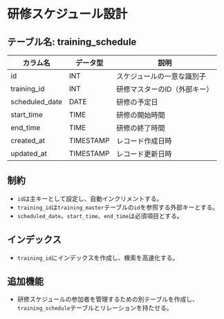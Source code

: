 # 研修スケジュール設計

## テーブル名: training_schedule

| カラム名         | データ型     | 説明                     |
|------------------|--------------|--------------------------|
| id               | INT          | スケジュールの一意な識別子 |
| training_id      | INT          | 研修マスターのID（外部キー） |
| scheduled_date    | DATE         | 研修の予定日             |
| start_time       | TIME         | 研修の開始時間           |
| end_time         | TIME         | 研修の終了時間           |
| created_at       | TIMESTAMP    | レコード作成日時        |
| updated_at       | TIMESTAMP    | レコード更新日時        |

## 制約
- `id`は主キーとして設定し、自動インクリメントする。
- `training_id`は`training_master`テーブルの`id`を参照する外部キーとする。
- `scheduled_date`、`start_time`、`end_time`は必須項目とする。

## インデックス
- `training_id`にインデックスを作成し、検索を高速化する。

## 追加機能
- 研修スケジュールの参加者を管理するための別テーブルを作成し、`training_schedule`テーブルとリレーションを持たせる。
